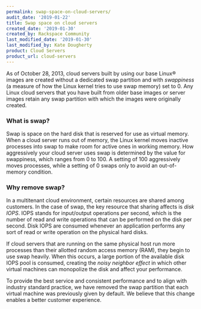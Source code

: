 ```yaml
---
permalink: swap-space-on-cloud-servers/
audit_date: '2019-01-22'
title: Swap space on cloud servers
created_date: '2019-01-30'
created_by: Rackspace Community
last_modified_date: '2019-01-30'
last_modified_by: Kate Dougherty
product: Cloud Servers
product_url: cloud-servers
---
```

As of October 28, 2013, cloud servers built by using our base Linux&reg;
images are created without a dedicated swap partition and with _swappiness_
(a measure of how the Linux kernel tries to use swap memory) set to 0. Any
Linux cloud servers that you have built from older base images or server
images retain any swap partition with which the images were originally
created.

### What is swap?

Swap is space on the hard disk that is reserved for use as virtual memory.
When a cloud server runs out of memory, the Linux kernel moves inactive
processes into swap to make room for active ones in working memory. How
aggressively your cloud server uses swap is determined by the value for
swappiness, which ranges from 0 to 100. A setting of 100 aggressively moves
processes, while a setting of 0 swaps only to avoid an out-of-memory condition.

### Why remove swap?

In a multitenant cloud environment, certain resources are shared among
customers. In the case of swap, the key resource that sharing affects is
_disk IOPS_. IOPS stands for input/output operations per second, which is the
number of read and write operations that can be performed on the disk per
second. Disk IOPS are consumed whenever an application performs any sort of
read or write operation on the physical hard disks.

If cloud servers that are running on the same physical host run more processes
than their allotted random access memory (RAM), they begin to use swap
heavily. When this occurs, a large portion of the available disk IOPS pool is
consumed, creating the _noisy neighbor effect_ in which other virtual
machines can monopolize the disk and affect your performance.

To provide the best service and consistent performance and to align
with industry standard practice, we have removed the swap partition that each
virtual machine was previously given by default. We believe that this change
enables a better customer experience.
